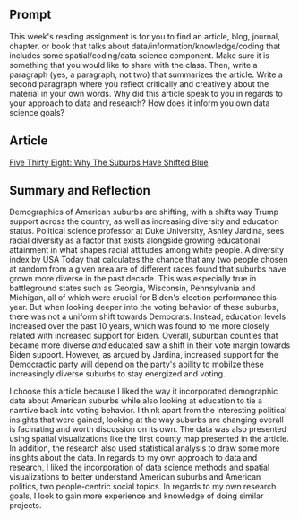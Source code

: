 ## Prompt ##
This week's reading assignment is for you to find an article, blog, journal, chapter, or book that talks about data/information/knowledge/coding that includes some spatial/coding/data science component. Make sure it is something that you would like to share with the class. Then, write a paragraph (yes, a paragraph, not two) that summarizes the article. Write a second paragraph where you reflect critically and creatively about the material in your own words. Why did this article speak to you in regards to your approach to data and research? How does it inform you own data science goals?

## Article ## 
[Five Thirty Eight: Why The Suburbs Have Shifted Blue ](https://fivethirtyeight.com/features/why-the-suburbs-have-shifted-blue/)

## Summary and Reflection ##
  Demographics of American suburbs are shifting, with a shifts way Trump support across the country, as well as increasing diversity and education status. Political science professor at Duke University, Ashley Jardina, sees racial diversity as a factor that exists alongside growing educational attainment in what shapes racial attitudes among white people. A diversity index by USA Today that calculates the chance that any two people chosen at random from a given area are of different races found that suburbs have grown more diverse in the past decade. This was especially true in battleground states such as Georgia, Wisconsin, Pennsylvania and Michigan, all of which were crucial for Biden's election performance this year. But when looking deeper into the voting behavior of these suburbs, there was not a uniform shift towards Democrats. Instead, education levels increased over the past 10 years, which was found to me more closely related with increased support for Biden. Overall, suburban counties that became more diverse _and_ educated saw a shift in their vote margin towards Biden support. However, as argued by Jardina, increased support for the Democractic party will depend on the party's ability to mobilze these increasingly diverse suburbs to stay energized and voting. 
  
  I choose this article because I liked the way it incorporated demographic data about American suburbs while also looking at education to tie a narrtive back into voting behavior. I think apart from the interesting political insights that were gained, looking at the way suburbs are changing overall is facinating and worth discussion on its own. The data was also presented using spatial visualizations like the first county map presented in the article. In addition, the research also used statistical analysis to draw some more insights about the data. In regards to my own approach to data and research, I liked the incorporation of data science methods and spatial visualizations to better understand American suburbs and American politics, two people-centric social topics. In regards to my own research goals, I look to gain more experience and knowledge of doing similar projects.
